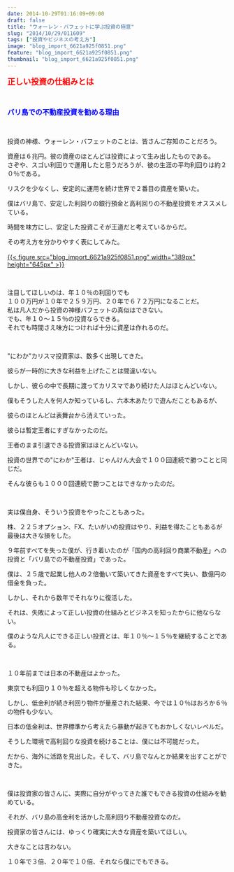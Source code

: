 ```yaml
---
date: 2014-10-29T01:16:09+09:00
draft: false
title: "ウォーレン・バフェットに学ぶ投資の極意"
slug: "2014/10/29/011609"
tags: ["投資やビジネスの考え方"]
image: "blog_import_6621a925f0851.png"
feature: "blog_import_6621a925f0851.png"
thumbnail: "blog_import_6621a925f0851.png"
---
```

<p><font color="#ff0000" size="4"><strong>正しい投資の仕組みとは</strong></font></p><br/><p><font color="#0000ff" size="3"><strong>バリ島での不動産投資を勧める理由</strong></font></p><br/><p>投資の神様、ウォーレン・バフェットのことは、皆さんご存知のことだろう。</p><p>資産は６兆円。彼の資産のほとんどは投資によって生み出したものである。<br/>さぞや、スゴい利回りで運用したと思うだろうが、彼の生涯の平均利回りは約２０％である。</p><p>リスクを少なくし、安定的に運用を続け世界で２番目の資産を築いた。</p><p>僕はバリ島で、安定した利回りの銀行預金と高利回りの不動産投資をオススメしている。</p><p>時間を味方にし、安定した投資こそが王道だと考えているからだ。</p><p>その考え方を分かりやすく表にしてみた。<br/><br/><a href="blog_import_6621a9271d02f.png">{{< figure src="blog_import_6621a925f0851.png" width="389px" height="645px" >}}</a> <br/></p><br/><p>注目してほしいのは、年１０％の利回りでも<br/>１００万円が１０年で２５９万円、２０年で６７２万円になることだ。<br/>私は凡人だから投資の神様バフェットの真似はできない。<br/>でも、年１０～１５％の投資ならできる。<br/>それでも時間さえ味方につければ十分に資産は作れるのだ。</p><br/><p>"にわか"カリスマ投資家は、数多く出現してきた。</p><p>彼らが一時的に大きな利益を上げたことは間違いない。</p><p>しかし、彼らの中で長期に渡ってカリスマであり続けた人はほとんどいない。</p><p>僕もそうした人を何人か知っているし、六本木あたりで遊んだこともあるが、</p><p>彼らのほとんどは表舞台から消えていった。</p><p>彼らは暫定王者にすぎなかったのだ。</p><p>王者のまま引退できる投資家はほとんどいない。</p><p>投資の世界での"にわか"王者は、じゃんけん大会で１００回連続で勝つことと同じだ。</p><p>そんな彼らも１０００回連続で勝つことはできなかったのだ。</p><br/><p>実は僕自身、そういう投資をやったこともあった。</p><p>株、２２５オプション、FX、たいがいの投資はやり、利益を得たこともあるが最後は大きな損をした。</p><p>９年前すべてを失った僕が、行き着いたのが「国内の高利回り商業不動産」への投資と「バリ島での不動産投資」であった。</p><p>僕は、２５歳で起業し他人の２倍働いて築いてきた資産をすべて失い、数億円の借金を負った。</p><p>しかし、それから数年でそれなりに復活した。</p><p>それは、失敗によって正しい投資の仕組みとビジネスを知ったからに他ならない。</p><p>僕のような凡人にできる正しい投資とは、年１０％～１５％を継続することである。</p><br/><p>１０年前までは日本の不動産はよかった。</p><p>東京でも利回り１０％を超える物件も珍しくなかった。</p><p>しかし、低金利が続き利回り物件が量産された結果、今では１０％はおろか６％の物件も少ない。</p><p>日本の低金利は、世界標準から考えたら暴動が起きてもおかしくないレベルだ。</p><p>そうした環境で高利回りな投資を続けることは、僕には不可能だった。</p><p>だから、海外に活路を見出した。そして、バリ島でなんとか結果を出すことができた。</p><br/><p>僕は投資家の皆さんに、実際に自分がやってきた誰でもできる投資の仕組みを勧めている。</p><p>それが、バリ島の高金利を活かした高利回り不動産投資なのだ。</p><p>投資家の皆さんには、ゆっくり確実に大きな資産を築いてほしい。</p><p>大きなことは言わない。</p><p>１０年で３倍、２０年で１０倍、それなら僕にでもできる。</p><br/>

